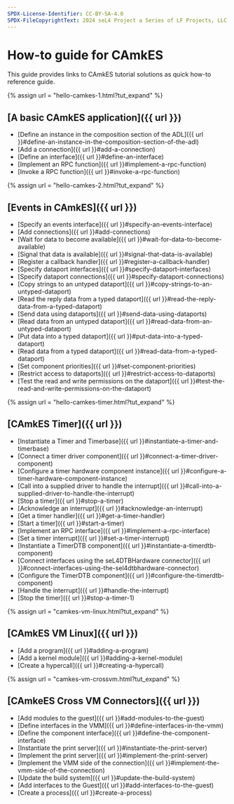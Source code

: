 ```yaml
---
SPDX-License-Identifier: CC-BY-SA-4.0
SPDX-FileCopyrightText: 2024 seL4 Project a Series of LF Projects, LLC.
---
```


# How-to guide for CAmkES

This guide provides links to CAmkES tutorial solutions as quick how-to reference guide.

{% assign url = "hello-camkes-1.html?tut_expand" %}

## [A basic CAmkES application]({{ url }})

- [Define an instance in the composition section of the ADL]({{ url }}#define-an-instance-in-the-composition-section-of-the-adl)
- [Add a connection]({{ url }}#add-a-connection)
- [Define an interface]({{ url }}#define-an-interface)
- [Implement an RPC function]({{ url }}#implement-a-rpc-function)
- [Invoke a RPC function]({{ url }}#invoke-a-rpc-function)

{% assign url = "hello-camkes-2.html?tut_expand" %}

## [Events in CAmkES]({{ url }})

- [Specify an events interface]({{ url }}#specify-an-events-interface)
- [Add connections]({{ url }}#add-connections)
- [Wait for data to become available]({{ url }}#wait-for-data-to-become-available)
- [Signal that data is available]({{ url }}#signal-that-data-is-available)
- [Register a callback handler]({{ url }}#register-a-callback-handler)
- [Specify dataport interfaces]({{ url }}#specify-dataport-interfaces)
- [Specify dataport connections]({{ url }}#specify-dataport-connections)
- [Copy strings to an untyped dataport]({{ url }}#copy-strings-to-an-untyped-dataport)
- [Read the reply data from a typed dataport]({{ url }}#read-the-reply-data-from-a-typed-dataport)
- [Send data using dataports]({{ url }}#send-data-using-dataports)
- [Read data from an untyped dataport]({{ url }}#read-data-from-an-untyped-dataport)
- [Put data into a typed dataport]({{ url }}#put-data-into-a-typed-dataport)
- [Read data from a typed dataport]({{ url }}#read-data-from-a-typed-dataport)
- [Set component priorities]({{ url }}#set-component-priorities)
- [Restrict access to dataports]({{ url }}#restrict-access-to-dataports)
- [Test the read and write permissions on the dataport]({{ url }}#test-the-read-and-write-permissions-on-the-dataport)

{% assign url = "hello-camkes-timer.html?tut_expand" %}

## [CAmkES Timer]({{ url }})

- [Instantiate a Timer and Timerbase]({{ url }}#instantiate-a-timer-and-timerbase)
- [Connect a timer driver component]({{ url }}#connect-a-timer-driver-component)
- [Configure a timer hardware component instance]({{ url }}#configure-a-timer-hardware-component-instance)
- [Call into a supplied driver to handle the interrupt]({{ url }}#call-into-a-supplied-driver-to-handle-the-interrupt)
- [Stop a timer]({{ url }}#stop-a-timer)
- [Acknowledge an interrupt]({{ url }}#acknowledge-an-interrupt)
- [Get a timer handler]({{ url }}#get-a-timer-handler)
- [Start a timer]({{ url }}#start-a-timer)
- [Implement an RPC interface]({{ url }}#implement-a-rpc-interface)
- [Set a timer interrupt]({{ url }}#set-a-timer-interrupt)
- [Instantiate a TimerDTB component]({{ url }}#instantiate-a-timerdtb-component)
- [Connect interfaces using the seL4DTBHardware connector]({{ url }}#connect-interfaces-using-the-sel4dtbhardware-connector)
- [Configure the TimerDTB component]({{ url }}#configure-the-timerdtb-component)
- [Handle the interrupt]({{ url }}#handle-the-interrupt)
- [Stop the timer]({{ url }}#stop-a-timer-1)

{% assign url = "camkes-vm-linux.html?tut_expand" %}

## [CAmkES VM Linux]({{ url }})

- [Add a program]({{ url }}#adding-a-program)
- [Add a kernel module]({{ url }}#adding-a-kernel-module)
- [Create a hypercall]({{ url }}#creating-a-hypercall)

{% assign url = "camkes-vm-crossvm.html?tut_expand" %}

## [CAmkeES Cross VM Connectors]({{ url }})

- [Add modules to the guest]({{ url }}#add-modules-to-the-guest)
- [Define interfaces in the VMM]({{ url }}#define-interfaces-in-the-vmm)
- [Define the component interface]({{ url }}#define-the-component-interface)
- [Instantiate the print server]({{ url }}#instantiate-the-print-server)
- [Implement the print server]({{ url }}#implement-the-print-server)
- [Implement the VMM side of the connection]({{ url }}#implement-the-vmm-side-of-the-connection)
- [Update the build system]({{ url }}#update-the-build-system)
- [Add interfaces to the Guest]({{ url }}#add-interfaces-to-the-guest)
- [Create a process]({{ url }}#create-a-process)
